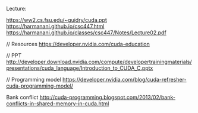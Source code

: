 Lecture: 

https://ww2.cs.fsu.edu/~guidry/cuda.ppt
https://harmanani.github.io/csc447.html
https://harmanani.github.io/classes/csc447/Notes/Lecture02.pdf

// Resources
https://developer.nvidia.com/cuda-education

// PPT
http://developer.download.nvidia.com/compute/developertrainingmaterials/presentations/cuda_language/Introduction_to_CUDA_C.pptx

// Programming model
https://developer.nvidia.com/blog/cuda-refresher-cuda-programming-model/


Bank conflict
http://cuda-programming.blogspot.com/2013/02/bank-conflicts-in-shared-memory-in-cuda.html
